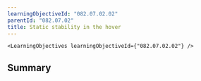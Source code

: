 ```yaml
---
learningObjectiveId: "082.07.02.02"
parentId: "082.07.02"
title: Static stability in the hover
---
```


```tsx eval
<LearningObjectives learningObjectiveId={"082.07.02.02"} />
```

## Summary

